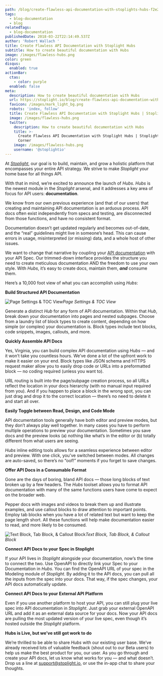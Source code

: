```yaml
---
path: /blog/create-flawless-api-documentation-with-stoplights-hubs-f2e23ffeb58a
tags:
  - blog-documentation
  - blog
relatedTags:
  - blog-documentation
publishedDate: 2018-03-22T22:14:49.537Z
author: 'Robert Wallach '
title: Create Flawless API Documentation with Stoplight Hubs
subtitle: How to create beautiful documentation with Hubs
image: /images/flawless-hubs.png
color: green
disqus:
  enabled: true
actionBar:
  ctas:
    - color: purple
  enabled: false
meta:
  description: How to create beautiful documentation with Hubs
  url: https://stoplight.io/blog/create-flawless-api-documentation-with-stoplights-hubs-f2e23ffeb58a/
  favicon: /images/mark_light_bg.png
  robots: 'index, follow'
  title: Create Flawless API Documentation with Stoplight Hubs | Stoplight API Intersection
  image: /images/flawless-hubs.png
  twitter:
    description: How to create beautiful documentation with Hubs
    title: >-
      Create Flawless API Documentation with Stoplight Hubs | Stoplight API
      Corner
    image: /images/flawless-hubs.png
    username: '@stoplightio'
---
```


At _[Stoplight](https://stoplight.io)_, our goal is to build, maintain, and grow a holistic platform that encompasses your entire API strategy. We strive to make _Stoplight_ your home base for all things API.

With that in mind, we’re excited to announce the launch of _Hubs_. _Hubs_ is the newest module in the _Stoplight_ arsenal, and it addresses a key area of focus for API users: **documentation**.

We know from our own previous experience (and that of our users) that creating and maintaining API documentation is an arduous process. API docs often exist independently from specs and testing, are disconnected from those functions, and have no consistent format.

Documentation doesn’t get updated regularly and becomes out-of-date, and the “real” guidelines might live in someone’s head. This can cause errors in usage, misinterpreted (or missing) data, and a whole host of other issues.

We want to change that narrative by coupling your [API documentation](https://stoplight.io) with your API Spec. Our trimmed-down interface provides the structure you need to create meticulous documentation AND the freedom to use your own style. With _Hubs_, it’s easy to create docs, maintain them, **_and_** consume them.

Here’s a 10,000 foot view of what you can accomplish using _Hubs_:

**Build Structured API Documentation**

![Page Settings & TOC View](https://cdn-images-1.medium.com/max/800/1*r5SgpFR3hMxZcbFeDBluxg.png)_Page Settings & TOC View_

Generate a distinct _Hub_ for any form of API documentation. Within that _Hub_, break down your documentation into pages and nested subpages. Choose from a laundry list of block types to create content, depending on how simple (or complex) your documentation is. Block types include text blocks, code snippets, images, callouts, and more.

**Quickly Assemble API Docs**

Yes, Virginia, you can build complex API documentation using _Hubs_ — and it won’t take you countless hours. We’ve done a lot of the upfront work to make it easier on your end. Block types like JSON schema and HTTPS request maker allow you to easily drop code or URLs into a preformatted block — no coding required (unless you want to).

URL routing is built into the page/subpage creation process, so all URLs reflect the location in your docs hierarchy (with no manual input required from you). And if you happen to place a block in the wrong spot, you can just drag and drop it to the correct location — there’s no need to delete it and start all over.

**Easily Toggle between Read, Design, and Code Mode**

API documentation tools generally have both editor and preview modes, but they don’t always play well together. In many cases you have to perform multiple operations to preview your documentation. Sometimes you save docs and the preview looks (a) nothing like what’s in the editor or (b) totally different from what users are seeing.

_Hubs_ inline editing tools allows for a seamless experience between editor and preview. With one click, you’ve switched between modes. All changes are auto-saved, so there’s no “oof!” moments if you forget to save changes.

**Offer API Docs in a Consumable Format**

Gone are the days of boring, bland API docs — those long blocks of text broken up by a few headers. The _Hubs_ toolset allows you to format API documentation with many of the same functions users have come to expect on the broader web.

Pepper docs with images and videos to break them up and illustrate examples, and use callout blocks to draw attention to important points. Employ tab blocks when you have a lot of related text but want to keep the page length short. All these functions will help make documentation easier to read, and more likely to be consumed.

![Text Block, Tab Block, & Callout Block](https://cdn-images-1.medium.com/max/800/1*xoGcJ3suk655jP0iwjWhmQ.png)_Text Block, Tab Block, & Callout Block_

**Connect API Docs to your Spec in Stoplight**

If your API lives in _Stoplight_ alongside your documentation, now’s the time to connect the two. Use OpenAPI to directly link your Spec to your Documentation in _Hubs_. You can find the OpenAPI URL of your spec in the Modeling module of _Stoplight_. By adding it to the API docs, you can pull all the inputs from the spec into your docs. That way, if the spec changes, your API docs automatically update.

**Connect API Docs to your External API Platform**

Even if you use another platform to host your API, you can still plug your live spec into API documentation in _Stoplight_. Just grab your external OpenAPI URL and add it as an external data source for your docs. Now your API docs are pulling the most updated version of your live spec, even though it’s hosted outside the _Stoplight_ platform.

**Hubs is Live, but we’ve still got work to do**

We’re thrilled to be able to share _Hubs_ with our existing user base. We’ve already received lots of valuable feedback (shout out to our Beta users) to help us make the best product for you, our user. As you go through and create your API docs, let us know what works for you — and what doesn’t. Drop us a line at [support@stoplight.io](mailto:support@stoplight.io), or use the in-app chat to share your thoughts.
